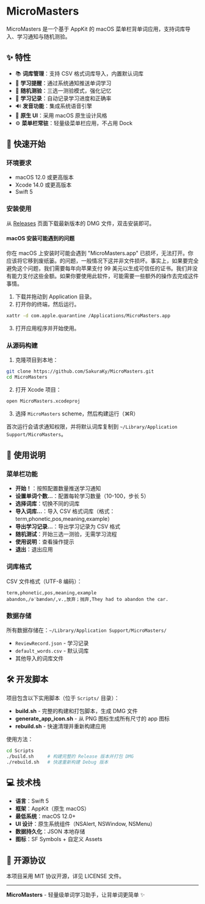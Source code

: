 # MicroMasters

MicroMasters 是一个基于 AppKit 的 macOS 菜单栏背单词应用，支持词库导入、学习通知与随机测验。

## ✨ 特性

- 📚 **词库管理**：支持 CSV 格式词库导入，内置默认词库
- 🔔 **学习提醒**：通过系统通知推送单词学习
- 📝 **随机测验**：三选一测验模式，强化记忆
- 🎯 **学习记录**：自动记录学习进度和正确率
- 🔊 **发音功能**：集成系统语音引擎
- 🎨 **原生 UI**：采用 macOS 原生设计风格
- ⚙️ **菜单栏常驻**：轻量级菜单栏应用，不占用 Dock

## 🚀 快速开始

### 环境要求

- macOS 12.0 或更高版本
- Xcode 14.0 或更高版本
- Swift 5

### 安装使用

从 [Releases](https://github.com/SakuraKy/MicroMasters/releases) 页面下载最新版本的 DMG 文件，双击安装即可。

#### macOS 安装可能遇到的问题

你在 macOS 上安装时可能会遇到 "MicroMasters.app" 已损坏，无法打开。你应该将它移到废纸篓。的问题，一般情况下这并非文件损坏。事实上，如果要完全避免这个问题，我们需要每年向苹果支付 99 美元以生成可信任的证书。我们并没有能力支付这些金额。如果你要使用此软件，可能需要一些额外的操作去完成这件事情。

1. 下载并拖动到 Application 目录。
2. 打开你的终端，然后运行。

```bash
xattr -d com.apple.quarantine /Applications/MicroMasters.app
```

3. 打开应用程序并开始使用。

### 从源码构建

1. 克隆项目到本地：

```bash
git clone https://github.com/SakuraKy/MicroMasters.git
cd MicroMasters
```

2. 打开 Xcode 项目：

```bash
open MicroMasters.xcodeproj
```

3. 选择 `MicroMasters` scheme，然后构建运行（⌘R）

首次运行会请求通知权限，并将默认词库复制到 `~/Library/Application Support/MicroMasters`。

## 📖 使用说明

### 菜单栏功能

- **开始！**：按照配置数量推送学习通知
- **设置单词个数…**：配置每轮学习数量（10-100，步长 5）
- **选择词库**：切换不同的词库
- **导入词库…**：导入 CSV 格式词库（格式：term,phonetic,pos,meaning,example）
- **导出学习记录…**：导出学习记录为 CSV 格式
- **随机测试**：开始三选一测验，无需学习流程
- **使用说明**：查看操作提示
- **退出**：退出应用

### 词库格式

CSV 文件格式（UTF-8 编码）：

```csv
term,phonetic,pos,meaning,example
abandon,/əˈbændən/,v.,放弃；抛弃,They had to abandon the car.
```

### 数据存储

所有数据存储在：`~/Library/Application Support/MicroMasters/`

- `ReviewRecord.json` - 学习记录
- `default_words.csv` - 默认词库
- 其他导入的词库文件

## 🛠️ 开发脚本

项目包含以下实用脚本（位于 `Scripts/` 目录）：

- **build.sh** - 完整的构建和打包脚本，生成 DMG 文件
- **generate_app_icon.sh** - 从 PNG 图标生成所有尺寸的 app 图标
- **rebuild.sh** - 快速清理并重新构建应用

使用方法：

```bash
cd Scripts
./build.sh     # 构建完整的 Release 版本并打包 DMG
./rebuild.sh   # 快速重新构建 Debug 版本
```

## 💻 技术栈

- **语言**：Swift 5
- **框架**：AppKit（原生 macOS）
- **最低系统**：macOS 12.0+
- **UI 设计**：原生系统组件（NSAlert, NSWindow, NSMenu）
- **数据持久化**：JSON 本地存储
- **图标**：SF Symbols + 自定义 Assets

## 📄 开源协议

本项目采用 MIT 协议开源，详见 LICENSE 文件。

---

**MicroMasters** - 轻量级单词学习助手，让背单词更简单 ✨
